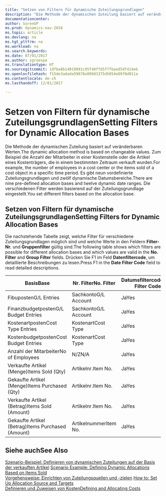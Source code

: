 ```yaml
---
title: "Setzen von Filtern für dynamische Zuteilungsgrundlagen"
description: "Die Methode der dynamischen Zuteilung basiert auf veränderbaren Werten. Zum Beispiel die Anzahl der Mitarbeiter in einer Kostenstelle oder die Artikel eines Kostenträgers, die in einem bestimmten Zeitraum verkauft wurden. Es gibt neun vordefinierte Zuteilungsgrundlagen und zwölf dynamische Datumsbereiche. Die verschiedenen Filter werden basierend auf der Zuteilungsgrundlage eingestellt."
documentationcenter: 
author: SorenGP
ms.prod: dynamics-nav-2018
ms.topic: article
ms.devlang: na
ms.tgt_pltfrm: na
ms.workload: na
ms.search.keywords: 
ms.date: 07/01/2017
ms.author: sgroespe
ms.translationtype: HT
ms.sourcegitcommit: 1dfba8b14019991c95f40ffd5f7fbaed5df414eb
ms.openlocfilehash: f15de3adada59878e899d3375d5054e89f0d011a
ms.contentlocale: de-ch
ms.lasthandoff: 12/01/2017

---
```

# <a name="setting-filters-for-dynamic-allocation-bases"></a><span data-ttu-id="5ae48-106">Setzen von Filtern für dynamische Zuteilungsgrundlagen</span><span class="sxs-lookup"><span data-stu-id="5ae48-106">Setting Filters for Dynamic Allocation Bases</span></span>
<span data-ttu-id="5ae48-107">Die Methode der dynamischen Zuteilung basiert auf veränderbaren Werten.</span><span class="sxs-lookup"><span data-stu-id="5ae48-107">The dynamic allocation method is based on changeable values.</span></span> <span data-ttu-id="5ae48-108">Zum Beispiel die Anzahl der Mitarbeiter in einer Kostenstelle oder die Artikel eines Kostenträgers, die in einem bestimmten Zeitraum verkauft wurden.</span><span class="sxs-lookup"><span data-stu-id="5ae48-108">For example, the number of employees in a cost center or the items sold of a cost object in a specific time period.</span></span> <span data-ttu-id="5ae48-109">Es gibt neun vordefinierte Zuteilungsgrundlagen und zwölf dynamische Datumsbereiche.</span><span class="sxs-lookup"><span data-stu-id="5ae48-109">There are nine pre-defined allocation bases and twelve dynamic date ranges.</span></span> <span data-ttu-id="5ae48-110">Die verschiedenen Filter werden basierend auf der Zuteilungsgrundlage eingestellt.</span><span class="sxs-lookup"><span data-stu-id="5ae48-110">You set different filters based on the allocation base.</span></span>  

## <a name="setting-filters-for-dynamic-allocation-bases"></a><span data-ttu-id="5ae48-111">Setzen von Filtern für dynamische Zuteilungsgrundlagen</span><span class="sxs-lookup"><span data-stu-id="5ae48-111">Setting Filters for Dynamic Allocation Bases</span></span>  
 <span data-ttu-id="5ae48-112">Die nachstehende Tabelle zeigt, welche Filter für verschiedene Zuteilungsgrundlagen möglich sind und welche Werte in den Feldern **Filter-Nr.** und **Gruppenfilter** gültig sind.</span><span class="sxs-lookup"><span data-stu-id="5ae48-112">The following table shows which filters are possible for different allocation bases and which values are valid in the **No. Filter** and **Group Filter** fields.</span></span> <span data-ttu-id="5ae48-113">Drücken Sie F1 im Feld **Datenfiltercode**, um detaillierte Beschreibungen zu lesen.</span><span class="sxs-lookup"><span data-stu-id="5ae48-113">Press F1 in the **Date Filter Code** field to read detailed descriptions.</span></span>  

|<span data-ttu-id="5ae48-114">**Basis**</span><span class="sxs-lookup"><span data-stu-id="5ae48-114">**Base**</span></span>|<span data-ttu-id="5ae48-115">**Nr. Filter**</span><span class="sxs-lookup"><span data-stu-id="5ae48-115">**No. Filter**</span></span>|<span data-ttu-id="5ae48-116">**Datumsfiltercode**</span><span class="sxs-lookup"><span data-stu-id="5ae48-116">**Date Filter Code**</span></span>|<span data-ttu-id="5ae48-117">**Kostenstellenfilter**</span><span class="sxs-lookup"><span data-stu-id="5ae48-117">**Cost Center Filter**</span></span>|<span data-ttu-id="5ae48-118">**Kostenträgerfilter**</span><span class="sxs-lookup"><span data-stu-id="5ae48-118">**Cost Object Filter**</span></span>|<span data-ttu-id="5ae48-119">**Gruppenfilter**</span><span class="sxs-lookup"><span data-stu-id="5ae48-119">**Group Filter**</span></span>|  
|--------------|----------------------------------------|----------------------------------------------|------------------------------------------------|------------------------------------------------|------------------------------------------|  
|<span data-ttu-id="5ae48-120">Fibuposten</span><span class="sxs-lookup"><span data-stu-id="5ae48-120">G/L Entries</span></span>|<span data-ttu-id="5ae48-121">Sachkonto</span><span class="sxs-lookup"><span data-stu-id="5ae48-121">G/L Account</span></span>|<span data-ttu-id="5ae48-122">Ja</span><span class="sxs-lookup"><span data-stu-id="5ae48-122">Yes</span></span>|<span data-ttu-id="5ae48-123">Ja</span><span class="sxs-lookup"><span data-stu-id="5ae48-123">Yes</span></span>|<span data-ttu-id="5ae48-124">Ja</span><span class="sxs-lookup"><span data-stu-id="5ae48-124">Yes</span></span>|<span data-ttu-id="5ae48-125">N/Z</span><span class="sxs-lookup"><span data-stu-id="5ae48-125">N/A</span></span>|  
|<span data-ttu-id="5ae48-126">Finanzbudgetposten</span><span class="sxs-lookup"><span data-stu-id="5ae48-126">G/L Budget Entries</span></span>|<span data-ttu-id="5ae48-127">Sachkonto</span><span class="sxs-lookup"><span data-stu-id="5ae48-127">G/L Account</span></span>|<span data-ttu-id="5ae48-128">Ja</span><span class="sxs-lookup"><span data-stu-id="5ae48-128">Yes</span></span>|<span data-ttu-id="5ae48-129">Ja</span><span class="sxs-lookup"><span data-stu-id="5ae48-129">Yes</span></span>|<span data-ttu-id="5ae48-130">Ja</span><span class="sxs-lookup"><span data-stu-id="5ae48-130">Yes</span></span>|<span data-ttu-id="5ae48-131">Finanzbudgetname</span><span class="sxs-lookup"><span data-stu-id="5ae48-131">G/L Budget Name</span></span>|  
|<span data-ttu-id="5ae48-132">Kostenartposten</span><span class="sxs-lookup"><span data-stu-id="5ae48-132">Cost Type Entries</span></span>|<span data-ttu-id="5ae48-133">Kostenart</span><span class="sxs-lookup"><span data-stu-id="5ae48-133">Cost Type</span></span>|<span data-ttu-id="5ae48-134">Ja</span><span class="sxs-lookup"><span data-stu-id="5ae48-134">Yes</span></span>|<span data-ttu-id="5ae48-135">Ja</span><span class="sxs-lookup"><span data-stu-id="5ae48-135">Yes</span></span>|<span data-ttu-id="5ae48-136">Ja</span><span class="sxs-lookup"><span data-stu-id="5ae48-136">Yes</span></span>|<span data-ttu-id="5ae48-137">N/Z</span><span class="sxs-lookup"><span data-stu-id="5ae48-137">N/A</span></span>|  
|<span data-ttu-id="5ae48-138">Kostenbudgetposten</span><span class="sxs-lookup"><span data-stu-id="5ae48-138">Cost Budget Entries</span></span>|<span data-ttu-id="5ae48-139">Kostenart</span><span class="sxs-lookup"><span data-stu-id="5ae48-139">Cost Type</span></span>|<span data-ttu-id="5ae48-140">Ja</span><span class="sxs-lookup"><span data-stu-id="5ae48-140">Yes</span></span>|<span data-ttu-id="5ae48-141">Ja</span><span class="sxs-lookup"><span data-stu-id="5ae48-141">Yes</span></span>|<span data-ttu-id="5ae48-142">Ja</span><span class="sxs-lookup"><span data-stu-id="5ae48-142">Yes</span></span>|<span data-ttu-id="5ae48-143">Budgetname</span><span class="sxs-lookup"><span data-stu-id="5ae48-143">Budget Name</span></span>|  
|<span data-ttu-id="5ae48-144">Anzahl der Mitarbeiter</span><span class="sxs-lookup"><span data-stu-id="5ae48-144">No of Employees</span></span>|<span data-ttu-id="5ae48-145">N/Z</span><span class="sxs-lookup"><span data-stu-id="5ae48-145">N/A</span></span>|<span data-ttu-id="5ae48-146">Ja</span><span class="sxs-lookup"><span data-stu-id="5ae48-146">Yes</span></span>|<span data-ttu-id="5ae48-147">Ja</span><span class="sxs-lookup"><span data-stu-id="5ae48-147">Yes</span></span>|<span data-ttu-id="5ae48-148">Ja</span><span class="sxs-lookup"><span data-stu-id="5ae48-148">Yes</span></span>|<span data-ttu-id="5ae48-149">N/Z</span><span class="sxs-lookup"><span data-stu-id="5ae48-149">N/A</span></span>|  
|<span data-ttu-id="5ae48-150">Verkaufte Artikel (Menge)</span><span class="sxs-lookup"><span data-stu-id="5ae48-150">Items Sold (Qty)</span></span>|<span data-ttu-id="5ae48-151">Artikelnr.</span><span class="sxs-lookup"><span data-stu-id="5ae48-151">Item No.</span></span>|<span data-ttu-id="5ae48-152">Ja</span><span class="sxs-lookup"><span data-stu-id="5ae48-152">Yes</span></span>|<span data-ttu-id="5ae48-153">Ja</span><span class="sxs-lookup"><span data-stu-id="5ae48-153">Yes</span></span>|<span data-ttu-id="5ae48-154">Ja</span><span class="sxs-lookup"><span data-stu-id="5ae48-154">Yes</span></span>|<span data-ttu-id="5ae48-155">Lagerbuchungsgruppe</span><span class="sxs-lookup"><span data-stu-id="5ae48-155">Inventory Posting Group</span></span>|  
|<span data-ttu-id="5ae48-156">Gekaufte Artikel (Menge)</span><span class="sxs-lookup"><span data-stu-id="5ae48-156">Items Purchased (Qty)</span></span>|<span data-ttu-id="5ae48-157">Artikelnr.</span><span class="sxs-lookup"><span data-stu-id="5ae48-157">Item No.</span></span>|<span data-ttu-id="5ae48-158">Ja</span><span class="sxs-lookup"><span data-stu-id="5ae48-158">Yes</span></span>|<span data-ttu-id="5ae48-159">Ja</span><span class="sxs-lookup"><span data-stu-id="5ae48-159">Yes</span></span>|<span data-ttu-id="5ae48-160">Ja</span><span class="sxs-lookup"><span data-stu-id="5ae48-160">Yes</span></span>|<span data-ttu-id="5ae48-161">Lagerbuchungsgruppe</span><span class="sxs-lookup"><span data-stu-id="5ae48-161">Inventory Posting Group</span></span>|  
|<span data-ttu-id="5ae48-162">Verkaufte Artikel (Betrag)</span><span class="sxs-lookup"><span data-stu-id="5ae48-162">Items Sold (Amount)</span></span>|<span data-ttu-id="5ae48-163">Artikelnr.</span><span class="sxs-lookup"><span data-stu-id="5ae48-163">Item No.</span></span>|<span data-ttu-id="5ae48-164">Ja</span><span class="sxs-lookup"><span data-stu-id="5ae48-164">Yes</span></span>|<span data-ttu-id="5ae48-165">Ja</span><span class="sxs-lookup"><span data-stu-id="5ae48-165">Yes</span></span>|<span data-ttu-id="5ae48-166">Ja</span><span class="sxs-lookup"><span data-stu-id="5ae48-166">Yes</span></span>|<span data-ttu-id="5ae48-167">Lagerbuchungsgruppe</span><span class="sxs-lookup"><span data-stu-id="5ae48-167">Inventory Posting Group</span></span>|  
|<span data-ttu-id="5ae48-168">Gekaufte Artikel (Betrag)</span><span class="sxs-lookup"><span data-stu-id="5ae48-168">Items Purchased (Amount)</span></span>|<span data-ttu-id="5ae48-169">Artikelnummer</span><span class="sxs-lookup"><span data-stu-id="5ae48-169">Item No.</span></span>|<span data-ttu-id="5ae48-170">Ja</span><span class="sxs-lookup"><span data-stu-id="5ae48-170">Yes</span></span>|<span data-ttu-id="5ae48-171">Ja</span><span class="sxs-lookup"><span data-stu-id="5ae48-171">Yes</span></span>|<span data-ttu-id="5ae48-172">Ja</span><span class="sxs-lookup"><span data-stu-id="5ae48-172">Yes</span></span>|<span data-ttu-id="5ae48-173">Lagerbuchungsgruppe</span><span class="sxs-lookup"><span data-stu-id="5ae48-173">Inventory Posting Group</span></span>|  

## <a name="see-also"></a><span data-ttu-id="5ae48-174">Siehe auch</span><span class="sxs-lookup"><span data-stu-id="5ae48-174">See Also</span></span>  
 <span data-ttu-id="5ae48-175">[Szenario-Beispiel: Definieren von dynamischen Zuteilungen auf der Basis der verkauften Artikel](finance-scenario-example-defining-dynamic-allocations-based-on-items-sold.md) </span><span class="sxs-lookup"><span data-stu-id="5ae48-175">[Scenario Example: Defining Dynamic Allocations Based on Items Sold](finance-scenario-example-defining-dynamic-allocations-based-on-items-sold.md) </span></span>  
 <span data-ttu-id="5ae48-176">[Vorgehensweise: Einrichten von Zuteilungsquellen und -zielen](finance-how-to-set-up-allocation-source-and-targets.md) </span><span class="sxs-lookup"><span data-stu-id="5ae48-176">[How to: Set Up Allocation Source and Targets](finance-how-to-set-up-allocation-source-and-targets.md) </span></span>  
 [<span data-ttu-id="5ae48-177">Definieren und Zuweisen von Kosten</span><span class="sxs-lookup"><span data-stu-id="5ae48-177">Defining and Allocating Costs</span></span>](finance-define-and-allocate-costs.md)

